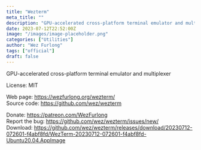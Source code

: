```yaml
---
title: "Wezterm"
meta_title: ""
description: "GPU-accelerated cross-platform terminal emulator and multiplexer"
date: 2023-07-12T22:52:00Z
image: "/images/image-placeholder.png"
categories: ["Utilities"]
author: "Wez Furlong"
tags: ["official"]
draft: false
---
```


GPU-accelerated cross-platform terminal emulator and multiplexer

License: MIT

Web page: https://wezfurlong.org/wezterm/  
Source code: https://github.com/wez/wezterm

Donate: https://patreon.com/WezFurlong  
Report the bug: https://github.com/wez/wezterm/issues/new/  
Download: https://github.com/wez/wezterm/releases/download/20230712-072601-f4abf8fd/WezTerm-20230712-072601-f4abf8fd-Ubuntu20.04.AppImage
